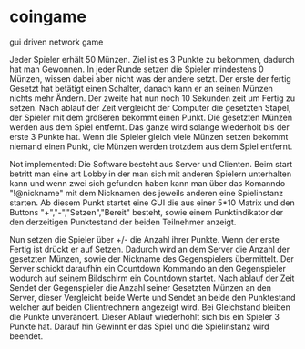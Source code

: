 # coingame
gui driven network game



Jeder Spieler erhält 50 Münzen. Ziel ist es 3 Punkte zu bekommen, dadurch hat man Gewonnen.
In jeder Runde setzen die Spieler mindestens 0 Münzen, wissen dabei aber nicht was der andere setzt. 
Der erste der fertig Gesetzt hat betätigt einen Schalter, danach kann er an seinen Münzen nichts mehr Ändern.
Der zweite hat nun noch 10 Sekunden zeit um Fertig zu setzen. Nach ablauf der Zeit vergleicht der Computer die
gesetzten Stapel, der Spieler mit dem größeren bekommt einen Punkt. 
Die gesetzten Münzen werden aus dem Spiel entfernt.
Das ganze wird solange wiederholt bis der erste 3 Punkte hat. Wenn die Spieler gleich viele Münzen setzen 
bekommt niemand einen Punkt, die Münzen werden trotzdem aus dem Spiel entfernt.


Not implemented:
Die Software besteht aus Server und Clienten. Beim start betritt man eine art Lobby in der man sich mit anderen
Spielern unterhalten kann und wenn zwei sich gefunden haben kann man über das Komanndo "!@nickname" 
mit dem Nicknamen des jeweils anderen eine Spielinstanz starten. Ab diesem Punkt startet eine GUI die aus einer
5*10 Matrix und den Buttons "+","-","Setzen","Bereit" besteht, sowie einem Punktindikator der den derzeitigen Punktestand
der beiden Teilnehmer anzeigt.   

Nun setzen die Spieler über +/- die Anzahl ihrer Punkte. Wenn der erste Fertig ist drückt er auf Setzen. 
Dadurch wird an dem Server die Anzahl der gesetzten Münzen, sowie der Nickname des Gegenspielers übermittelt.
Der Server schickt daraufhin ein Countdown Kommando an den Gegenspieler wodurch auf seinem Bildschirm ein Countdown 
startet. Nach ablauf der Zeit Sendet der Gegenspieler die Anzahl seiner Gesetzten Münzen an den Server, dieser 
Vergleicht beide Werte und Sendet an beide den Punktestand welcher auf beiden Clientrechnern angezeigt wird.
Bei Gleichstand bleiben die Punkte unverändert. 
Dieser Ablauf wiederhohlt sich bis ein Spieler 3 Punkte hat. Darauf hin Gewinnt er das Spiel und die Spielinstanz
wird beendet. 

